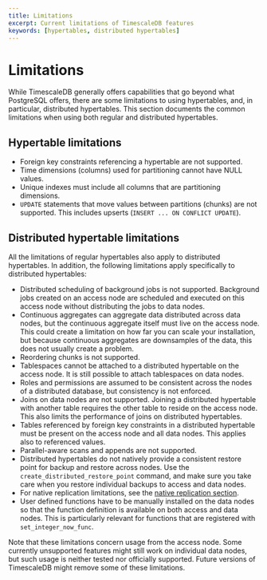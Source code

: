 ```yaml
---
title: Limitations
excerpt: Current limitations of TimescaleDB features
keywords: [hypertables, distributed hypertables]
---
```


# Limitations

While TimescaleDB generally offers capabilities that go beyond what
PostgreSQL offers, there are some limitations to using hypertables,
and, in particular, distributed hypertables. This section documents
the common limitations when using both regular and distributed
hypertables.

## Hypertable limitations

*   Foreign key constraints referencing a hypertable are not supported.
*   Time dimensions (columns) used for partitioning cannot have NULL values.
*   Unique indexes must include all columns that are partitioning
  dimensions.
*   `UPDATE` statements that move values between partitions (chunks) are not
    supported. This includes upserts (`INSERT ... ON CONFLICT UPDATE`).

## Distributed hypertable limitations

All the limitations of regular hypertables also apply to distributed
hypertables. In addition, the following limitations apply specifically
to distributed hypertables:

*   Distributed scheduling of background jobs is not supported. Background jobs
    created on an access node are scheduled and executed on this access node
    without distributing the jobs to data nodes.
*   Continuous aggregates can aggregate data distributed across data nodes, but
    the continuous aggregate itself must live on the access node. This could
    create a limitation on how far you can scale your installation, but because
    continuous aggregates are downsamples of the data, this does not usually
    create a problem.
*   Reordering chunks is not supported.
*   Tablespaces cannot be attached to a distributed hypertable on the access
    node. It is still possible to attach tablespaces on data nodes.
*   Roles and permissions are assumed to be consistent across the nodes of a
    distributed database, but consistency is not enforced.
*   Joins on data nodes are not supported. Joining a distributed hypertable with
    another table requires the other table to reside on the access node. This
    also limits the performance of joins on distributed hypertables.
*   Tables referenced by foreign key constraints in a distributed hypertable
    must be present on the access node and all data nodes. This applies also to
    referenced values.
*   Parallel-aware scans and appends are not supported.
*   Distributed hypertables do not natively provide a consistent restore point
    for backup and restore across nodes. Use the
    `create_distributed_restore_point` command, and make sure you take care when
    you restore individual backups to access and data nodes.
*   For native replication limitations, see the
    [native replication section][native-replication].
*   User defined functions have to be manually installed on the data nodes so
    that the function definition is available on both access and data nodes.
    This is particularly relevant for functions that are registered with
    `set_integer_now_func`.

Note that these limitations concern usage from the access node. Some
currently unsupported features might still work on individual data nodes,
but such usage is neither tested nor officially supported. Future versions
of TimescaleDB might remove some of these limitations.

[native-replication]: /timescaledb/:currentVersion:/how-to-guides/distributed-hypertables/about-distributed-hypertables/#replicating-distributed-hypertables
